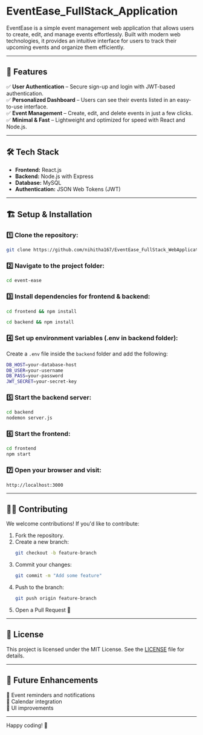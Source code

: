 # EventEase_FullStack_Application

EventEase is a simple event management web application that allows users to create, edit, and manage events effortlessly. Built with modern web technologies, it provides an intuitive interface for users to track their upcoming events and organize them efficiently.

---

## 🚀 Features

✅ **User Authentication** – Secure sign-up and login with JWT-based authentication.  
✅ **Personalized Dashboard** – Users can see their events listed in an easy-to-use interface.  
✅ **Event Management** – Create, edit, and delete events in just a few clicks.  
✅ **Minimal & Fast** – Lightweight and optimized for speed with React and Node.js.  

---

## 🛠️ Tech Stack

- **Frontend:** React.js
- **Backend:** Node.js with Express
- **Database:** MySQL
- **Authentication:** JSON Web Tokens (JWT)

---

## 🏗️ Setup & Installation

### 1️⃣ Clone the repository:
```sh
git clone https://github.com/nihitha167/EventEase_FullStack_WebApplication.git
```

### 2️⃣ Navigate to the project folder:
```sh
cd event-ease
```

### 3️⃣ Install dependencies for frontend & backend:
```sh
cd frontend && npm install
```
```sh
cd backend && npm install
```

### 4️⃣ Set up environment variables (.env in backend folder):
Create a `.env` file inside the `backend` folder and add the following:
```sh
DB_HOST=your-database-host
DB_USER=your-username
DB_PASS=your-password
JWT_SECRET=your-secret-key
```

### 5️⃣ Start the backend server:
```sh
cd backend
nodemon server.js
```

### 6️⃣ Start the frontend:
```sh
cd frontend
npm start
```

### 7️⃣ Open your browser and visit:
```
http://localhost:3000
```

---

## 👨‍💻 Contributing

We welcome contributions! If you'd like to contribute:
1. Fork the repository.
2. Create a new branch:
   ```sh
   git checkout -b feature-branch
   ```
3. Commit your changes:
   ```sh
   git commit -m "Add some feature"
   ```
4. Push to the branch:
   ```sh
   git push origin feature-branch
   ```
5. Open a Pull Request 🚀

---

## 📜 License

This project is licensed under the MIT License. See the [LICENSE](LICENSE) file for details.

---

## 🎯 Future Enhancements

🔹 Event reminders and notifications  
🔹 Calendar integration  
🔹 UI improvements  

---

Happy coding! 🚀

